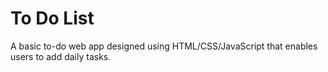 # To Do List
A basic to-do web app designed using HTML/CSS/JavaScript that enables users to add daily tasks.
